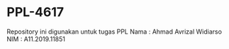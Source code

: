 # PPL-4617
Repository ini digunakan untuk tugas PPL
Nama : Ahmad Avrizal Widiarso
NIM : A11.2019.11851
